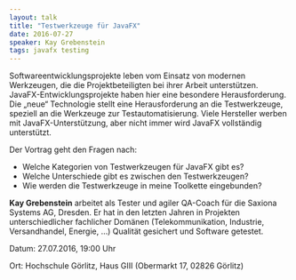 ```yaml
---
layout: talk
title: "Testwerkzeuge für JavaFX"
date: 2016-07-27
speaker: Kay Grebenstein
tags: javafx testing
---
```


Softwareentwicklungsprojekte leben vom Einsatz von modernen Werkzeugen, 
die die Projektbeteiligten bei ihrer Arbeit unterstützen. 
JavaFX-Entwicklungsprojekte haben hier eine besondere Herausforderung. 
Die „neue“ Technologie stellt eine Herausforderung an die Testwerkzeuge, 
speziell an die Werkzeuge zur Testautomatisierung. 
Viele Hersteller werben mit JavaFX-Unterstützung, 
aber nicht immer wird JavaFX vollständig unterstützt. 

Der Vortrag geht den Fragen nach: 

- Welche Kategorien von Testwerkzeugen für JavaFX gibt es? 
- Welche Unterschiede gibt es zwischen den Testwerkzeugen? 
- Wie werden die Testwerkzeuge in meine Toolkette eingebunden?


**Kay Grebenstein** arbeitet als Tester und agiler QA-Coach für die Saxiona Systems AG, Dresden. 
Er hat in den letzten Jahren in Projekten unterschiedlicher fachlicher Domänen 
(Telekommunikation, Industrie, Versandhandel, Energie, …) Qualität gesichert und Software getestet.


Datum: 27.07.2016, 19:00 Uhr

Ort: Hochschule Görlitz, Haus GIII (Obermarkt 17, 02826 Görlitz)
